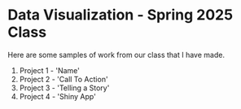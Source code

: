 # Data Visualization - Spring 2025 Class

Here are some samples of work from our class that I have made.

1. Project 1 - 'Name'
2. Project 2 - 'Call To Action'
3. Project 3 - 'Telling a Story'
4. Project 4 - 'Shiny App'

